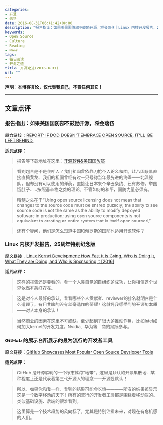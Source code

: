 ```yaml
---
categories:
- 开源
- 感悟
date: 2016-08-31T06:41:42+08:00
description: "报告指出：如果美国国防部不鼓励开源，将会落伍｜Linux 内核开发报告，25周年特别纪念版 ｜GitHub 的展示台所展示的最为流行的开发者工具"
keywords:
- Open Source
- Culture
- Reading
- News
tags:
- 每日阅读
- 开源之道
title: 开源之道(2016.8.31)
url: ""
---
```


**声明：本博客言论，仅代表我自己，不管任何其它！**

---

## 文章点评

### 报告指出：如果美国国防部不鼓励开源，将会落伍

原文链接：[REPORT: IF DOD DOESN'T EMBRACE OPEN SOURCE, IT'LL 'BE LEFT BEHIND'](http://www.nextgov.com/defense/2016/08/report-without-improved-software-delivery-defense-department-will-be-left-behind/131115/)

**适兕点评：**

> 报告等下载地址在这里：[开源软件&美国国防部](http://www.cnas.org/sites/default/files/publications-pdf/CNASReport-OpenSourceSoftware-Final_0.pdf)

> 看到题目是不是很吓人？我们祖国曾依靠刀枪不入的义和团，让八国联军直接直捣黄龙、我们的祖国曾经有过一只号称当年最先进的海军——北洋舰队，但却没有可以使用的弹药，直接让日本来个辛丑条约、还有苏修，举国饿肚子......按照基辛格之类的理论，不管如何的和平，国防力量必须有。

> 精髓之处在于“Using open source licensing does not mean that changes to the source code must be shared publicly; the ability to see source code is not the same as the ability to modify deployed software in production; using open source components is not equivalent to creating an entire system that is itself open sourced,”

> 还有个疑问，他们是怎么知道中国和俄罗斯的国防也适用开源软件？

### Linux 内核开发报告，25周年特别纪念版

原文链接：[Linux Kernel Development: How Fast It is Going, Who is Doing It, What They are Doing, and Who is Sponsoring It [2016]](https://www.linux.com/publications/linux-kernel-development-how-fast-it-going-who-doing-it-what-they-are-doing-and-who-5)

**适兕点评：**

> 这样的报告还是要看的，看一个人类自觉的自组织的成功，让你相信这个世界依然有美好存在。

> 这是对个人最好的承认，看看哪些个人贡献者、reviewer的排名就明白是什么道理了，有目共睹的没有丝毫造作的荣耀！这就是我感受到的开源的本质——对人本身的承认！

> 当然商业的因素在这里不可或缺，至少起到了很大的推动作用，比如Intel如何加大kernel的开发力度，Nvidia、华为等厂商的踊跃参与。


### GitHub 的展示台所展示的最为流行的开发者工具

原文链接：[GitHub Showcases Most Popular Open Source Developer Tools](https://adtmag.com/articles/2016/08/30/github-showcases.aspx)

**适兕点评：**

> GitHub 是开源胜利的一个标志性的“地带”，这里是默认的开源集散地，某种程度上还是代表着第三代开源人的理念——开源是默认！

> 所以，如果你和我一样，看到的结果可能会吃惊————所有的结果都显示这是一个数字移动的天下！所有的流行的开发者工具都是围绕着移动端的。类似基础设施、后端的很难看到。

> 这里算是一个技术趋势的风向标了。尤其是特别注重未来，对现在有危机感的人们。

